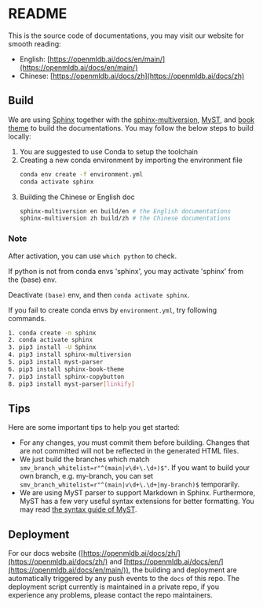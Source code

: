 # README

This is the source code of documentations, you may visit our website for smooth reading: 

- English: [https://openmldb.ai/docs/en/main/](https://openmldb.ai/docs/en/main/)
- Chinese: [https://openmldb.ai/docs/zh](https://openmldb.ai/docs/zh)

## Build

We are using [Sphinx](https://www.sphinx-doc.org/) together with the [sphinx-multiversion](https://holzhaus.github.io/sphinx-multiversion), [MyST](https://myst-parser.readthedocs.io/), and [book theme](https://sphinx-book-theme.readthedocs.io/) to build the documentations. You may follow the below steps to build locally:

1. You are suggested to use Conda to setup the toolchain
2. Creating a new conda environment by importing the environment file
   ```bash
   conda env create -f environment.yml
   conda activate sphinx
   ```
3. Building the Chinese or English doc
   ```bash
   sphinx-multiversion en build/en # the English documentations
   sphinx-multiversion zh build/zh # the Chinese documentations
   ```
### Note
After activation, you can use `which python` to check. 

If python is not from conda envs 'sphinx', you may activate 'sphinx' from the (base) env.

Deactivate `(base)` env, and then `conda activate sphinx`.

If you fail to create conda envs by `environment.yml`, try following commands.
   ```bash
   1. conda create -n sphinx 
   2. conda activate sphinx 
   3. pip3 install -U Sphinx 
   4. pip3 install sphinx-multiversion 
   5. pip3 install myst-parser
   6. pip3 install sphinx-book-theme
   7. pip3 install sphinx-copybutton
   8. pip3 install myst-parser[linkify]
   ```
## Tips

 Here are some important tips to help you get started:

- For any changes, you must commit them before building. Changes that are not committed will not be reflected in the generated HTML files.
- We just build the branches which match `smv_branch_whitelist=r"^(main|v\d+\.\d+)$"`. If you want to build your own branch, e.g. my-branch, you can set `smv_branch_whitelist=r"^(main|v\d+\.\d+|my-branch)$` temporarily.
- We are using MyST parser to support Markdown in Sphinx. Furthermore, MyST has a few very useful syntax extensions for better formatting. You may read [the syntax guide of MyST](https://myst-parser.readthedocs.io/en/latest/syntax/syntax.html).

## Deployment

For our docs website ([https://openmldb.ai/docs/zh/](https://openmldb.ai/docs/zh/) and [https://openmldb.ai/docs/en/](https://openmldb.ai/docs/en/main/)), the building and deployment are automatically triggered by any push events to the `docs` of this repo. The deployment script currently is maintained in a private repo, if you experience any problems, please contact the repo maintainers. 
